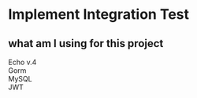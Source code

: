 # Implement Integration Test

## what am I using for this project
Echo v.4 <br>
Gorm <br>
MySQL <br>
JWT <br>

